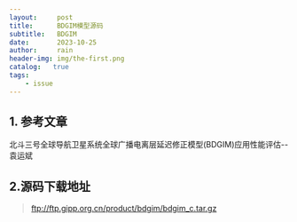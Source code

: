 ```yaml
---
layout:     post
title:      BDGIM模型源码
subtitle:   BDGIM
date:       2023-10-25
author:     rain
header-img: img/the-first.png
catalog:   true
tags:
    - issue
---
```

## 1. 参考文章

北斗三号全球导航卫星系统全球广播电离层延迟修正模型(BDGIM)应用性能评估--袁运斌


## 2.源码下载地址

> ftp://ftp.gipp.org.cn/product/bdgim/bdgim_c.tar.gz
